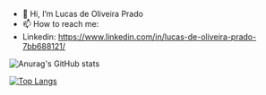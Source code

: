 - 👋 Hi, I’m Lucas de Oliveira Prado
- 📫 How to reach me: 
- Linkedin: https://www.linkedin.com/in/lucas-de-oliveira-prado-7bb688121/

![Anurag's GitHub stats](https://github-readme-stats.vercel.app/api?username=lklukas007&show_icons=true&theme=github_dark)

[![Top Langs](https://github-readme-stats.vercel.app/api/top-langs/?username=lklukas007&layout=compact)](https://github.com/lklukas007/github-readme-stats)
<!---
lklukas007/lklukas007 is a ✨ special ✨ repository because its `README.md` (this file) appears on your GitHub profile.
You can click the Preview link to take a look at your changes.
--->
